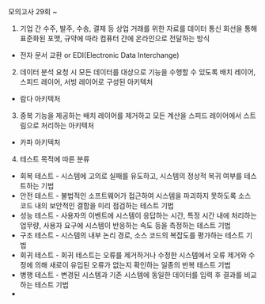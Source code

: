 모의고사 29회 ~
1. 기업 간 수주, 발주, 수송, 결제 등 상업 거래를 위한 자료를 데이터 통신 회선을 통해 표준화된 포맷, 규약에 따라 컴퓨터 간에 온라인으로 전달하는 방식
- 전자 문서 교환 or EDI(Electronic Data Interchange)
2. 데이터 분석 요청 시 모든 데이터를 대상으로 기능을 수행할 수 있도록 배치 레이어, 스피드 레이어, 서빙 레이어로 구성된 아키텍처
- 람다 아키텍처
3. 중복 기능을 제공하는 배치 레이어를 제거하고 모든 계산을 스피드 레이어에서 스트림으로 처리하는 아키텍처
- 카파 아키텍처
4. 테스트 목적에 따른 분류
- 회복 테스트 - 시스템에 고의로 실패를 유도하고, 시스템의 정상적 복귀 여부를 테스트하는 기법
- 안전 테스트 - 불법적인 소프트웨어가 접근하여 시스템을 파괴하지 못하도록 소스 코드 내의 보안적인 결함을 미리 점검하는 테스트 기법
- 성능 테스트 - 사용자의 이벤트에 시스템이 응답하는 시간, 특정 시간 내에 처리하는 업무량, 사용자  요구에 시스템이 반응하는 속도 등을 측정하는 테스트 기법
- 구조 테스트 - 시스템의 내부 논리 경로, 소스 코드의 복잡도를 평가하는 테스트 기법
- 회귀 테스트 - 회귀 테스트는 오류를 제거하거나 수정한 시스템에서 오류 제거와 수정에 의해 새로이 유입된 오류가 없는지 확인하는 일종의 반복 테스트 기법
- 병행 테스트 - 변경된 시스템과 기존 시스템에 동일한 데이터를 입력 후 결과를 비교하는 테스트 기법
- 
